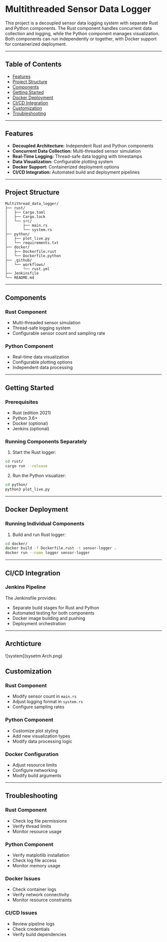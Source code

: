 # Multithreaded Sensor Data Logger

This project is a decoupled sensor data logging system with separate Rust and Python components. The Rust component handles concurrent data collection and logging, while the Python component manages visualization. Both components can run independently or together, with Docker support for containerized deployment.

---

## Table of Contents

- [Features](#features)
- [Project Structure](#project-structure)
- [Components](#components)
- [Getting Started](#getting-started)
- [Docker Deployment](#docker-deployment)
- [CI/CD Integration](#cicd-integration)
- [Customization](#customization)
- [Troubleshooting](#troubleshooting)

---

## Features

- **Decoupled Architecture:** Independent Rust and Python components
- **Concurrent Data Collection:** Multi-threaded sensor simulation
- **Real-Time Logging:** Thread-safe data logging with timestamps
- **Data Visualization:** Configurable plotting system
- **Docker Support:** Containerized deployment options
- **CI/CD Integration:** Automated build and deployment pipelines

---

## Project Structure

```
Multithread_data_logger/
├── rust/
│   ├── Cargo.toml
│   ├── Cargo.lock
│   └── src/
│       ├── main.rs
│       └── system.rs
├── python/
│   ├── plot_live.py
│   └── requirements.txt
├── docker/
│   ├── Dockerfile.rust
│   └── Dockerfile.python
├── .github/
│   └── workflows/
│       └── rust.yml
├── Jenkinsfile
└── README.md
```

---

## Components

### Rust Component
- Multi-threaded sensor simulation
- Thread-safe logging system
- Configurable sensor count and sampling rate

### Python Component
- Real-time data visualization
- Configurable plotting options
- Independent data processing

---

## Getting Started

### Prerequisites
- Rust (edition 2021)
- Python 3.6+
- Docker (optional)
- Jenkins (optional)

### Running Components Separately

1. Start the Rust logger:
```sh
cd rust/
cargo run --release
```

2. Run the Python visualizer:
```sh
cd python/
python3 plot_live.py
```

---

## Docker Deployment

### Running Individual Components

1. Build and run Rust logger:
```sh
cd docker/
docker build -f Dockerfile.rust -t sensor-logger .
docker run --name logger sensor-logger
```

---

## CI/CD Integration

### Jenkins Pipeline

The Jenkinsfile provides:
- Separate build stages for Rust and Python
- Automated testing for both components
- Docker image building and pushing
- Deployment orchestration

---
## Archticture
![system](sysetm Arch.png)
## Customization

### Rust Component
- Modify sensor count in `main.rs`
- Adjust logging format in `system.rs`
- Configure sampling rates

### Python Component
- Customize plot styling
- Add new visualization types
- Modify data processing logic

### Docker Configuration
- Adjust resource limits
- Configure networking
- Modify build arguments

---

## Troubleshooting

### Rust Component
- Check log file permissions
- Verify thread limits
- Monitor resource usage

### Python Component
- Verify matplotlib installation
- Check log file access
- Monitor memory usage

### Docker Issues
- Check container logs
- Verify network connectivity
- Monitor resource constraints

### CI/CD Issues
- Review pipeline logs
- Check credentials
- Verify build dependencies
